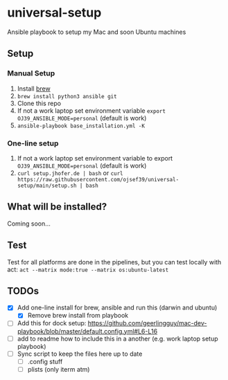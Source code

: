 # universal-setup

Ansible playbook to setup my Mac and soon Ubuntu machines

## Setup

### Manual Setup

1. Install [brew](https://brew.sh/)
2. `brew install python3 ansible git`
3. Clone this repo
4. If not a work laptop set environment variable `export OJ39_ANSIBLE_MODE=personal` (default is work)
5. `ansible-playbook base_installation.yml -K`

### One-line setup

1. If not a work laptop set environment variable to export `OJ39_ANSIBLE_MODE=personal` (default is work)
2. `curl setup.jhofer.de | bash` or `curl https://raw.githubusercontent.com/ojsef39/universal-setup/main/setup.sh | bash`

## What will be installed?

Coming soon…

## Test

Test for all platforms are done in the pipelines, but you can test locally with act:
`act --matrix mode:true --matrix os:ubuntu-latest`

## TODOs

- [x] Add one-line install for brew, ansible and run this (darwin and ubuntu)
  - [x] Remove brew install from playbook
- [ ] Add this for dock setup: <https://github.com/geerlingguy/mac-dev-playbook/blob/master/default.config.yml#L6-L16>
- [ ] add to readme how to include this in a another (e.g. work laptop setup playbook)
- [ ] Sync script to keep the files here up to date
  - [ ] .config stuff
  - [ ] plists (only iterm atm)

